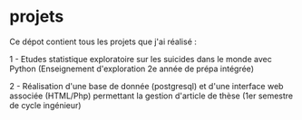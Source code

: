 # projets

Ce dépot contient tous les projets que j'ai réalisé :

1 - Etudes statistique exploratoire sur les suicides dans le monde avec Python (Enseignement d'exploration 2e année de prépa intégrée)

2 - Réalisation d'une base de donnée (postgresql) et d'une interface web associée (HTML/Php) permettant la gestion d'article de thèse (1er semestre de cycle ingénieur)
